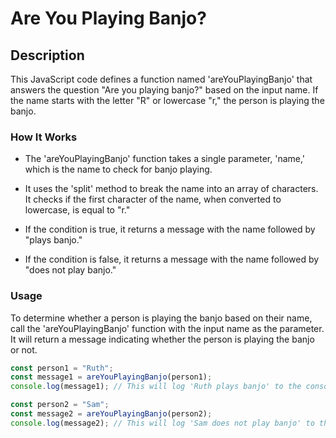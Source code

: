 # Are You Playing Banjo?

## Description

This JavaScript code defines a function named 'areYouPlayingBanjo' that answers the question "Are you playing banjo?" based on the input name. If the name starts with the letter "R" or lowercase "r," the person is playing the banjo.

### How It Works

- The 'areYouPlayingBanjo' function takes a single parameter, 'name,' which is the name to check for banjo playing.

- It uses the 'split' method to break the name into an array of characters. It checks if the first character of the name, when converted to lowercase, is equal to "r."

- If the condition is true, it returns a message with the name followed by "plays banjo."

- If the condition is false, it returns a message with the name followed by "does not play banjo."

### Usage

To determine whether a person is playing the banjo based on their name, call the 'areYouPlayingBanjo' function with the input name as the parameter. It will return a message indicating whether the person is playing the banjo or not.

```javascript
const person1 = "Ruth";
const message1 = areYouPlayingBanjo(person1);
console.log(message1); // This will log 'Ruth plays banjo' to the console.

const person2 = "Sam";
const message2 = areYouPlayingBanjo(person2);
console.log(message2); // This will log 'Sam does not play banjo' to the console.
